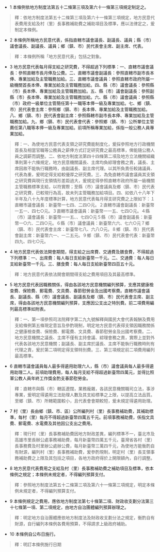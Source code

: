 * 1 本條例依地方制度法第五十二條第三項及第六十一條第三項規定制定之。

> 釋：依地方制度法第五十二條第三項及第六十一條第三項規定，地方民意代表費用支給及村（里）長事務補助費之補助項目及標準，應以法律定之，爰制定本條例。

* 2 本條例所稱地方民意代表，係指直轄市議會議長、副議長、議員；縣（市）議會議長、副議長、議員；鄉（鎮、市）民代表會主席、副主席、代表。

> 釋：本條例所稱「地方民意代表」包括之對象。

* 3 地方民意代表每月得支給之研究費，不得超過下列標準：一、直轄市議會議長：參照直轄市長月俸及公費。二、直轄市議會副議長：參照直轄市副市長本俸、專業加給及主管職務加給。三、直轄市議會議員：參照直轄市政府所屬一級機關首長本俸、專業加給及主管職務加給。四、縣（市）議會議長：參照縣（市）長本俸、專業加給及主管職務加給。五、縣（市）議會副議長：參照副縣（市）長本俸、專業加給及主管職務加給。六、縣（市）議會議員：參照縣（市）政府一級單位主管簡任第十一職等本俸一級及專業加給。七、鄉（鎮、市）民代表會主席：參照鄉（鎮、市）長本俸、專業加給及主管職務加給。八、鄉（鎮、市）民代表會副主席：參照縣轄市副市長本俸、專業加給及主管職務加給。九、鄉（鎮、市）民代表會代表：參照鄉（鎮、市）公所單位主管薦任第八職等本俸一級及專業加給。前項所稱專業加給，係指一般公務人員專業加給。

> 釋：一、為使地方民意代表支領之研究費能制度化，爰採參照地方行政機關首長及相當官職等公務員之薪俸方式訂定研究費之最高標準，俾能隨公務人員之調薪而調整。二、依地方制度法第四十四條第二項及地方立法機關組織準則第十六條規定，地方民意機關議長、主席均負綜理會務之責，議長、主席因故不能執行職務時，由副議長、副主席代理。以其所負責任較諸議員、代表為重，爰明定得支給較優厚之研究費。三、為免直轄市議會議員其支領之研究費與現行支領情形差距過大，爰規定得參照直轄市政府所屬一級機關主管職務標準支給，以符實際；至縣（市）議會議員及鄉（鎮、市）民代表之研究費，已較現行為高，故未列主管職務加給項目。四、如依八十八年下半年及八十九年度標準計算，地方民意代表每月得支研究費之上限如下：１直轄市議會議長：新臺幣一七四、二四○元。２直轄市議會副議長：新臺幣一五一、四七○元。３直轄市議會議員：新臺幣一一五、七四○元。４縣（市）議會議長：新臺幣一一五、、七四○元５縣（市）議會副議長：新臺幣一○六、二四○元。６縣（市）議會議員：新臺幣六六、七六○元７鄉（鎮、市）民代表會主席：新臺幣七八、六八○元。８鄉（鎮、市）民代表會副主席：新臺幣六一、一二五元。９鄉（鎮、市）民代表會代表：新臺幣四九、四七○元。

* 4 地方民意代表依法開會期間，得支給之出席費、交通費及膳食費，不得超過下列標準：一、出席費：每人每日支給新臺幣一千元。二、交通費：每人每日支給新臺幣一千元。三、膳食費：每人每日支給新臺幣四百五十元。

> 釋：地方民意代表依法開會期間得支給之費用項目及其最高標準。

* 5 地方民意代表因職務關係，得由各該地方民意機關編列預算，支應其健康檢查費、保險費、郵電費、文具費、春節慰勞金及出國考察費。直轄市議會議長、副議長、縣（市）議會議長、副議長及鄉（鎮、市）民代表會主席、副主席，得由各該地方民意機關編列預算，支應因公支出之特別費。前二項費用編列最高標準如附表。

> 釋：一、第一項參照司法院釋字第二九九號解釋與國民大會代表報酬及費用支給條例第五條現定意旨及參酌現制，明定地方民意代表得支領因職務關係之健康檢查費、保險費、郵電費、文具費、春節慰勞金及出國考察費。二、地方民意機關之議長、主席不僅有主持會議、綜理會務之責，實際上並對外代表各該地方民意機關；副議長、副主席於議長、主席不能執行職務時則有代理之責，爰於第二項明定得支領特別費。三、第三項規定前二項費用編列最高標準。

* 6 直轄市議會議員每人最多得遴用助理六人，縣（市）議會議員每人最多得遴用助理二人。前項助理費用，每人每月支給不得超過新臺幣四萬元，並得比照軍公教人員年終工作獎金酌支春節慰勞金。

> 釋：直轄市與縣（市）轄區遼闊，業務龐雜，各該民意機關職司立法，事涉專業，爰明定得遴用立法助理人數及其支給標準之上限，以提高立法品質。至鄉（鎮、市）所轄範圍較小，且代表會會期較短，爰未規定得遴用助理。

* 7 村（里）長由鄉（鎮、市、區）公所編列村（里）長事務補助費，其補助標準，每村（里）每月不得超過新臺幣四萬五千元。前項事務補助費，係指文具費、郵電費、水電費及其他因公支出之費用。

> 釋：現行村（里）長事務補助費因地方財政差異，編列標準不一，臺北市及高雄市里長辦公處事務補助費，每月新臺幣四萬五千元，臺灣省各村（里）長事務費及村里辦公處辦公費，每月新臺幣三萬四千元，為使地方能衡酌自有財源，編列村（里）長事務補助費，爰參酌現制，明定村（里）長支領事務補助費之上限及其包括之項目，各地方政府得於上開限額內，自行調整。

* 8 地方民意代表費用之支給及村（里）長事務補助費之補助項目及標準，依本條例之規定；本條例未規定者，不得編列預算支付。

> 釋：參照地方制度法第五十二條第三項及第六十一條第三項規定，明定本條例未規定者，不得編列預算支付。

* 9 本條例規定之費用，應依地方制度法第七十條第二項、財政收支劃分法第三十七條第一項、第二項規定，由地方自治團體編列預算辦理之。

> 釋：明定地方自治團體應依地方制度法及財政收支劃分法之規定，衡酌自有財源，自行編列本條例各費用預算，不得請求上級政府補助。

* 10 本條例自公布日施行。

> 釋：明訂本條例施行日期

